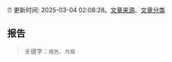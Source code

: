 :alarm_clock: 更新时间: 2025-03-04 02:08:28。[文章来源](/README.md)、[文章分类](/TAGS.md)

## 报告


> 关键字：`报告`、`月报`



